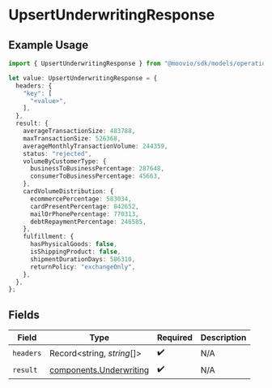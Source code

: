 # UpsertUnderwritingResponse

## Example Usage

```typescript
import { UpsertUnderwritingResponse } from "@moovio/sdk/models/operations";

let value: UpsertUnderwritingResponse = {
  headers: {
    "key": [
      "<value>",
    ],
  },
  result: {
    averageTransactionSize: 483788,
    maxTransactionSize: 526368,
    averageMonthlyTransactionVolume: 244359,
    status: "rejected",
    volumeByCustomerType: {
      businessToBusinessPercentage: 287648,
      consumerToBusinessPercentage: 45663,
    },
    cardVolumeDistribution: {
      ecommercePercentage: 583034,
      cardPresentPercentage: 842652,
      mailOrPhonePercentage: 770313,
      debtRepaymentPercentage: 246585,
    },
    fulfillment: {
      hasPhysicalGoods: false,
      isShippingProduct: false,
      shipmentDurationDays: 586310,
      returnPolicy: "exchangeOnly",
    },
  },
};
```

## Fields

| Field                                                              | Type                                                               | Required                                                           | Description                                                        |
| ------------------------------------------------------------------ | ------------------------------------------------------------------ | ------------------------------------------------------------------ | ------------------------------------------------------------------ |
| `headers`                                                          | Record<string, *string*[]>                                         | :heavy_check_mark:                                                 | N/A                                                                |
| `result`                                                           | [components.Underwriting](../../models/components/underwriting.md) | :heavy_check_mark:                                                 | N/A                                                                |